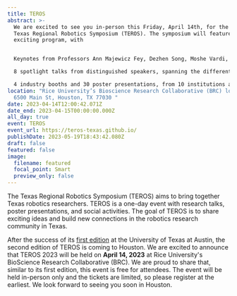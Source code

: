 ```yaml
---
title: TEROS
abstract: >-
  We are excited to see you in-person this Friday, April 14th, for the second
  Texas Regional Robotics Symposium (TEROS). The symposium will feature an
  exciting program, with 


  Keynotes from Professors Ann Majewicz Fey, Dezhen Song, Moshe Vardi, and Luis Sentis;

  8 spotlight talks from distinguished speakers, spanning the different sub-areas of robotics; and

  4 industry booths and 30 poster presentations, from 10 institutions across Texas.
location: "Rice University’s Bioscience Research Collaborative (BRC) located at
  6500 Main St, Houston, TX 77030 "
date: 2023-04-14T12:00:42.071Z
date_end: 2023-04-15T00:00:00.000Z
all_day: true
event: TEROS
event_url: https://teros-texas.github.io/
publishDate: 2023-05-19T18:43:42.080Z
draft: false
featured: false
image:
  filename: featured
  focal_point: Smart
  preview_only: false
---
```

<!--StartFragment-->

The Texas Regional Robotics Symposium (TEROS) aims to bring together Texas robotics researchers. TEROS is a one-day event with research talks, poster presentations, and social activities. The goal of TEROS is to share exciting ideas and build new connections in the robotics research community in Texas.

After the success of its [first edition](https://teros-texas.github.io/2022/) at the University of Texas at Austin, the second edition of TEROS is coming to Houston. We are excited to announce that TEROS 2023 will be held on **April 14, 2023** at Rice University's BioScience Research Collaborative (BRC). We are proud to share that, similar to its first edition, this event is free for attendees. The event will be held in-person only and the tickets are limited, so please register at the earliest. We look forward to seeing you soon in Houston.

<!--EndFragment-->
